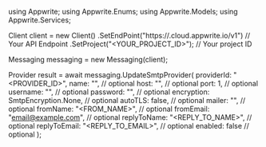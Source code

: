using Appwrite;
using Appwrite.Enums;
using Appwrite.Models;
using Appwrite.Services;

Client client = new Client()
    .SetEndPoint("https://<REGION>.cloud.appwrite.io/v1") // Your API Endpoint
    .SetProject("<YOUR_PROJECT_ID>"); // Your project ID

Messaging messaging = new Messaging(client);

Provider result = await messaging.UpdateSmtpProvider(
    providerId: "<PROVIDER_ID>",
    name: "<NAME>", // optional
    host: "<HOST>", // optional
    port: 1, // optional
    username: "<USERNAME>", // optional
    password: "<PASSWORD>", // optional
    encryption: SmtpEncryption.None, // optional
    autoTLS: false, // optional
    mailer: "<MAILER>", // optional
    fromName: "<FROM_NAME>", // optional
    fromEmail: "email@example.com", // optional
    replyToName: "<REPLY_TO_NAME>", // optional
    replyToEmail: "<REPLY_TO_EMAIL>", // optional
    enabled: false // optional
);